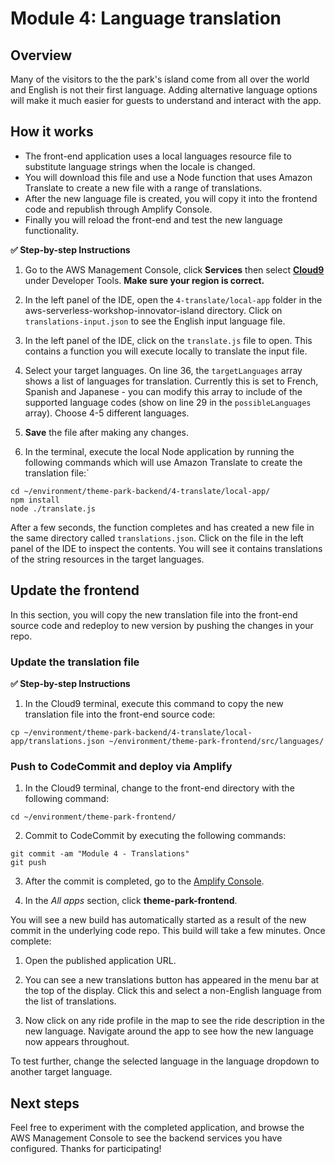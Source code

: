 # Module 4: Language translation

## Overview

Many of the visitors to the the park's island come from all over the world and English is not their first language. Adding alternative language options will make it much easier for guests to understand and interact with the app.

## How it works

* The front-end application uses a local languages resource file to substitute language strings when the locale is changed. 
* You will download this file and use a Node function that uses Amazon Translate to create a new file with a range of translations.
* After the new language file is created, you will copy it into the frontend code and republish through Amplify Console.
* Finally you will reload the front-end and test the new language functionality.

**:white_check_mark: Step-by-step Instructions**

1. Go to the AWS Management Console, click **Services** then select [**Cloud9**](https://console.aws.amazon.com/cloud9) under Developer Tools. **Make sure your region is correct.**
2. In the left panel of the IDE, open the ```4-translate/local-app``` folder in the aws-serverless-workshop-innovator-island directory. Click on ```translations-input.json``` to see the English input language file.
3. In the left panel of the IDE, click on the ```translate.js``` file to open. This contains a function you will execute locally to translate the input file.

4. Select your target languages. On line 36, the ```targetLanguages``` array shows a list of languages for translation. Currently this is set to French, Spanish and Japanese - you can modify this array to include of the supported language codes (show on line 29 in the ```possibleLanguages``` array). Choose 4-5 different languages.
5. **Save** the file after making any changes.
6. In the terminal, execute the local Node application by running the following commands which will use Amazon Translate to create the translation file:`

```
cd ~/environment/theme-park-backend/4-translate/local-app/
npm install 
node ./translate.js
```
After a few seconds, the function completes and has created a new file in the same directory called ```translations.json```. Click on the file in the left panel of the IDE to inspect the contents. You will see it contains translations of the string resources in the target languages.

## Update the frontend

In this section, you will copy the new translation file into the front-end source code and redeploy to new version by pushing the changes in your repo.

### Update the translation file

**:white_check_mark: Step-by-step Instructions**

1. In the Cloud9 terminal, execute this command to copy the new translation file into the front-end source code:

```
cp ~/environment/theme-park-backend/4-translate/local-app/translations.json ~/environment/theme-park-frontend/src/languages/
```
### Push to CodeCommit and deploy via Amplify

1. In the Cloud9 terminal, change to the front-end directory with the following command:
``` 
cd ~/environment/theme-park-frontend/
```
2. Commit to CodeCommit by executing the following commands:
```
git commit -am "Module 4 - Translations"
git push
```
3. After the commit is completed, go to the [Amplify Console](https://us-west-2.console.aws.amazon.com/amplify/).
   
4. In the *All apps* section, click **theme-park-frontend**.

You will see a new build has automatically started as a result of the new commit in the underlying code repo. This build will take a few minutes. Once complete:

1. Open the published application URL.

2. You can see a new translations button has appeared in the menu bar at the top of the display. Click this and select a non-English language from the list of translations. 

3. Now click on any ride profile in the map to see the ride description in the new language. Navigate around the app to see how the new language now appears throughout.

To test further, change the selected language in the language dropdown to another target language.

## Next steps ## 

Feel free to experiment with the completed application, and browse the AWS Management Console to see the backend services you have configured. Thanks for participating!
